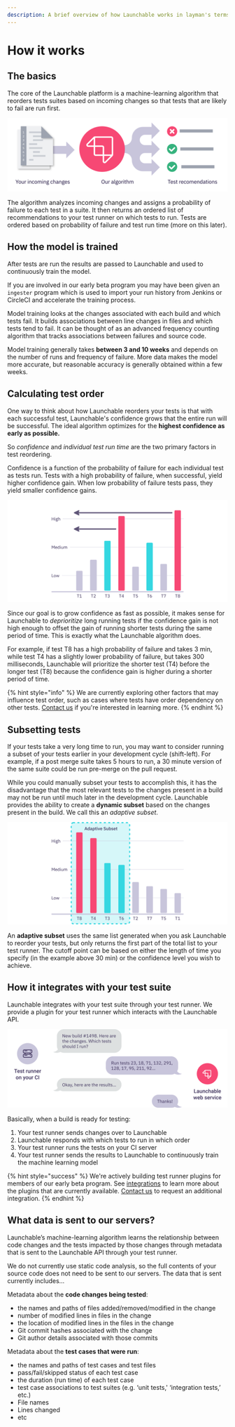 ```yaml
---
description: A brief overview of how Launchable works in layman's terms
---
```


# How it works

## The basics

The core of the Launchable platform is a machine-learning algorithm that reorders tests suites based on incoming changes so that tests that are likely to fail are run first.

![](.gitbook/assets/recommendations.svg)

The algorithm analyzes incoming changes and assigns a probability of failure to each test in a suite. It then returns an ordered list of recommendations to your test runner on which tests to run. Tests are ordered based on probability of failure and test run time \(more on this later\).

## How the model is trained

After tests are run the results are passed to Launchable and used to continuously train the model.

If you are involved in our early beta program you may have been given an `ingester` program which is used to import your run history from Jenkins or CircleCI and accelerate the training process.

Model training looks at the changes associated with each build and which tests fail. It builds associations between line changes in files and which tests tend to fail. It can be thought of as an advanced frequency counting algorithm that tracks associations between failures and source code.

Model training generally takes **between 3 and 10 weeks** and depends on the number of runs and frequency of failure. More data makes the model more accurate, but reasonable accuracy is generally  obtained within a few weeks.

## Calculating test order

One way to think about how Launchable reorders your tests is that with each successful test, Launchable's confidence grows that the entire run will be successful. The ideal algorithm optimizes for the **highest confidence as early as possible.**

So _confidence_ and _individual test run time_ are the two primary factors in test reordering.

Confidence is a function of the probability of failure for each individual test as tests run. Tests with a high probability of failure, when successful, yield higher confidence gain. When low probability of failure tests pass, they yield smaller confidence gains.

![Launchable reorders tests, moving tests with the highest confidence gain first](.gitbook/assets/reorder.svg)

Since our goal is to grow confidence as fast as possible, it makes sense for Launchable to _deprioritize_ long running tests if the confidence gain is not high enough to offset the gain of running shorter tests during the same period of time. This is exactly what the Launchable algorithm does.

For example, if test T8 has a high probability of failure and takes 3 min, while test T4 has a slightly lower probability of failure, but takes 300 milliseconds, Launchable will prioritize the shorter test \(T4\) before the longer test \(T8\) because the confidence gain is higher during a shorter period of time.

{% hint style="info" %}
We are currently exploring other factors that may influence test order, such as cases where tests have order dependency on other tests. [Contact us](https://launchableinc.com/contact) if you're interested in learning more.
{% endhint %}

## Subsetting tests

If your tests take a very long time to run, you may want to consider running a subset of your tests earlier in your development cycle \(shift-left\). For example, if a post merge suite takes 5 hours to run, a 30 minute version of the same suite could be run pre-merge on the pull request.

While you could manually subset your tests to accomplish this, it has the disadvantage that the most relevant tests to the changes present in a build may not be run until much later in the development cycle. Launchable provides the ability to create a **dynamic subset** based on the changes present in the build. We call this an _adaptive subset_.

![](.gitbook/assets/subset.svg)

An **adaptive subset** uses the same list generated when you ask Launchable to reorder your tests, but only returns the first part of the total list to your test runner. The cutoff point can be based on either the length of time you specify \(in the example above 30 min\) or the confidence level you wish to achieve.

## How it integrates with your test suite

Launchable integrates with your test suite through your test runner. We provide a plugin for your test runner which interacts with the Launchable API.

![](.gitbook/assets/how-it-works.svg)

Basically, when a build is ready for testing:

1. Your test runner sends changes over to Launchable
2. Launchable responds with which tests to run in which order
3. Your test runner runs the tests on your CI server
4. Your test runner sends the results to Launchable to continuously train the machine learning model

{% hint style="success" %}
We're actively building test runner plugins for members of our early beta program. See [integrations](integrations/) to learn more about the plugins that are currently available. [Contact us](https://www.launchableinc.com/contact) to request an additional integration.
{% endhint %}

## What data is sent to our servers?

Launchable’s machine-learning algorithm learns the relationship between code changes and the tests impacted by those changes through metadata that is sent to the Launchable API through your test runner. 

We do not currently use static code analysis, so the full contents of your source code does not need to be sent to our servers. The data that is sent currently includes...

Metadata about the **code changes being tested**:

* the names and paths of files added/removed/modified in the change
* number of modified lines in files in the change
* the location of modified lines in the files in the change
* Git commit hashes associated with the change
* Git author details associated with those commits

Metadata about the **test cases that were run**:

* the names and paths of test cases and test files
* pass/fail/skipped status of each test case
* the duration \(run time\) of each test case
* test case associations to test suites \(e.g. ‘unit tests,' ‘integration tests,’ etc.\)
* File names
* Lines changed
* etc

